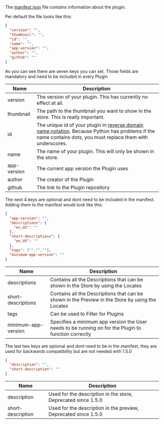 The [manifest.json](manifest_json.md) file contains information about the plugin.


Per default the file looks like this:
```json title="manifest.json"
{
  "version": "",
  "thumbnail": "",
  "id": "",
  "name": "", 
  "app-version": "",
  "author": "",
  "github": ""
}
```

As you can see there are seven keys you can set.
Those fields are mandatory and need to be included in every Plugin


|Name| Description                                                                                                                                                                                                                |
|---|----------------------------------------------------------------------------------------------------------------------------------------------------------------------------------------------------------------------------|
|version| The version of your plugin. This has currently no effect at all.                                                                                                                                                           |
|thumbnail| The path to the thumbnail you want to show in the store. This is really important.                                                                                                                                         |
|id| The unique id of your plugin in [reverse domain name notation](https://en.wikipedia.org/wiki/Reverse_domain_name_notation). Because Python has problems if the name contains dots, you must replace them with underscores. |
|name| The name of your plugin. This will only be shown in the store.                                                                                                                                                             |
|app-version| The current app version the Plugin uses|
|author| The creator of the Plugin|
|github| The link to the Plugin repository|


The next 4 keys are optional and dont need to be included in the manifest. Adding them to the manifest would look like this:

```json title="manifest.json"
{
  "app-version": "",
  "descriptions": {
    "en_US": ""
  },
  "short-descriptions": {
    "en_US": ""
  },
  "tags": ["","",""],
  "minimum-app-version": ""
}
```

|Name| Description                                                                                                                                                                                                                |
|---|----------------------------------------------------------------------------------------------------------------------------------------------------------------------------------------------------------------------------|
|descriptions| Contains all the Descriptions that can be shown in the Store by using the Locales|
|short-descriptions| Contains all the Descriptions that can be shown in the Preview in the Store by using the Locales|
|tags| Can be used to Filter for Plugins|
|minimum-app-version| Specifies a minimum app version the User needs to be running on for the Plugin to function correctly|

The last two keys are optional and dont need to be in the manifest, they are used for backwards compatibility but are not needed with 1.5.0

```json title="manifest.json"
{
  "description": "",
  "short-description": ""
}
```

|Name| Description                                                                                                                                                                                                                |
|---|----------------------------------------------------------------------------------------------------------------------------------------------------------------------------------------------------------------------------|
|description| Used for the description in the store, Deprecated since 1.5.0|
|short-description| Used for the description in the preview, Deprecated since 1.5.0|
